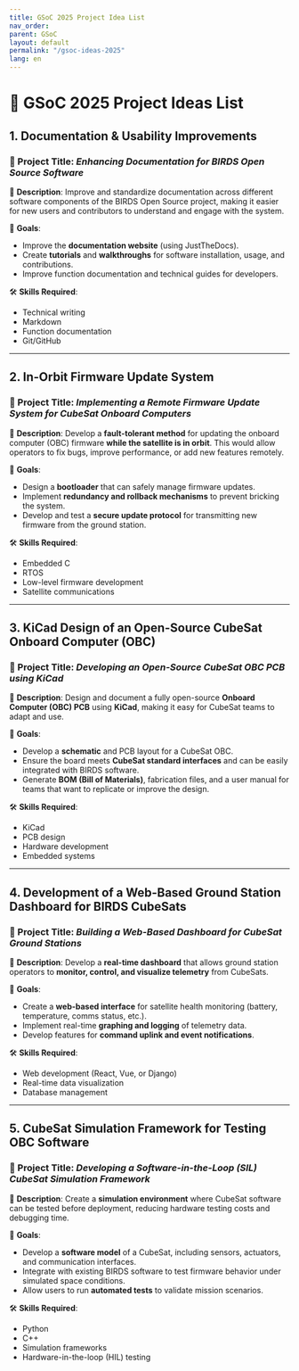 ```yaml
---
title: GSoC 2025 Project Idea List
nav_order: 
parent: GSoC 
layout: default
permalink: "/gsoc-ideas-2025"
lang: en
---
```



# 🚀 GSoC 2025 Project Ideas List

## 1. Documentation & Usability Improvements  
### 🔹 Project Title: *Enhancing Documentation for BIRDS Open Source Software*  
📌 **Description**: Improve and standardize documentation across different software components of the BIRDS Open Source project, making it easier for new users and contributors to understand and engage with the system.  

🎯 **Goals**:  
- Improve the  **documentation website** (using JustTheDocs).  
- Create **tutorials** and **walkthroughs** for software installation, usage, and contributions.  
- Improve function documentation and technical guides for developers.  

🛠 **Skills Required**:  
- Technical writing  
- Markdown  
- Function documentation  
- Git/GitHub  

---

## 2. In-Orbit Firmware Update System  
### 🔹 Project Title: *Implementing a Remote Firmware Update System for CubeSat Onboard Computers*  
📌 **Description**: Develop a **fault-tolerant method** for updating the onboard computer (OBC) firmware **while the satellite is in orbit**. This would allow operators to fix bugs, improve performance, or add new features remotely.  

🎯 **Goals**:  
- Design a **bootloader** that can safely manage firmware updates.  
- Implement **redundancy and rollback mechanisms** to prevent bricking the system.  
- Develop and test a **secure update protocol** for transmitting new firmware from the ground station.  

🛠 **Skills Required**:  
- Embedded C  
- RTOS  
- Low-level firmware development  
- Satellite communications  

---

## 3. KiCad Design of an Open-Source CubeSat Onboard Computer (OBC)  
### 🔹 Project Title: *Developing an Open-Source CubeSat OBC PCB using KiCad*  
📌 **Description**: Design and document a fully open-source **Onboard Computer (OBC) PCB** using **KiCad**, making it easy for CubeSat teams to adapt and use.  

🎯 **Goals**:  
- Develop a **schematic** and PCB layout for a CubeSat OBC.  
- Ensure the board meets **CubeSat standard interfaces** and can be easily integrated with BIRDS software.  
- Generate **BOM (Bill of Materials)**, fabrication files, and a user manual for teams that want to replicate or improve the design.  

🛠 **Skills Required**:  
- KiCad  
- PCB design  
- Hardware development  
- Embedded systems  

---

## 4. Development of a Web-Based Ground Station Dashboard for BIRDS CubeSats  
### 🔹 Project Title: *Building a Web-Based Dashboard for CubeSat Ground Stations*  
📌 **Description**: Develop a **real-time dashboard** that allows ground station operators to **monitor, control, and visualize telemetry** from CubeSats.  

🎯 **Goals**:  
- Create a **web-based interface** for satellite health monitoring (battery, temperature, comms status, etc.).  
- Implement real-time **graphing and logging** of telemetry data.  
- Develop features for **command uplink and event notifications**.  

🛠 **Skills Required**:  
- Web development (React, Vue, or Django)  
- Real-time data visualization  
- Database management  

---

## 5. CubeSat Simulation Framework for Testing OBC Software  
### 🔹 Project Title: *Developing a Software-in-the-Loop (SIL) CubeSat Simulation Framework*  
📌 **Description**: Create a **simulation environment** where CubeSat software can be tested before deployment, reducing hardware testing costs and debugging time.  

🎯 **Goals**:  
- Develop a **software model** of a CubeSat, including sensors, actuators, and communication interfaces.  
- Integrate with existing BIRDS software to test firmware behavior under simulated space conditions.  
- Allow users to run **automated tests** to validate mission scenarios.  

🛠 **Skills Required**:  
- Python  
- C++  
- Simulation frameworks  
- Hardware-in-the-loop (HIL) testing  
